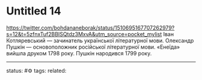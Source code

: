 # Untitled 14
https://twitter.com/bohdananeborak/status/1510695167707262979?s=12&t=5zfnxTuf2BBISQtdz3MxvA&utm_source=pocket_mylist
Іван Котляревський — зачинатель української літературної мови. Олександр Пушкін — основоположник російської літературної мови. «Енеїда» вийшла друком 1798 року. Пушкін народився 1799 року.

---
status: #⚙️ 
tags: 
related: 